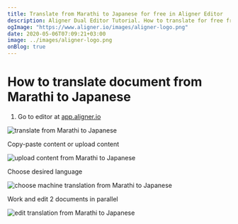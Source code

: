 ```yaml
---
title: Translate from Marathi to Japanese for free in Aligner Editor
description: Aligner Dual Editor Tutorial. How to translate for free from Marathi to Japanese. Aligner is multilingual document management platform. 
ogImage: "https://www.aligner.io/images/aligner-logo.png"
date: 2020-05-06T07:09:21+03:00
image: ../images/aligner-logo.png
onBlog: true
---
```


# How to translate document from Marathi to Japanese

1. Go to editor at [app.aligner.io](https://app.aligner.io "Aligner App web page")

![translate from Marathi to Japanese](../aligner-blank-editor.png "translate from Marathi to Japanese")

Copy-paste content or upload content

![upload content from Marathi to Japanese](../aligner-uploaded-document.png "upload content from Marathi to Japanese")

Choose desired language

![choose machine translation from Marathi to Japanese](../aligner-language-dropdown.png "choose machine translation from Marathi to Japanese")

Work and edit 2 documents in parallel

![edit translation from Marathi to Japanese](../aligner-double-sitded-editor.png "edit translation from Marathi to Japanese")


